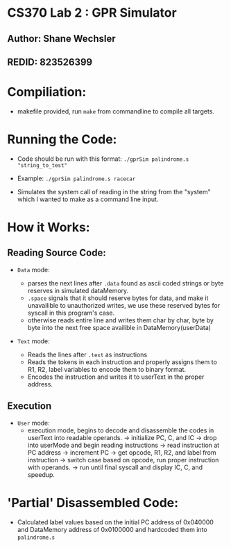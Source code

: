 # CS370 Lab 2 : GPR Simulator
## Author: Shane Wechsler
## REDID: 823526399

# Compiliation:
* makefile provided, run `make` from commandline to compile all targets.

# Running the Code:
* Code should be run with this format: `./gprSim palindrome.s "string_to_test"`
* Example: `./gprSim palindrome.s racecar`

* Simulates the system call of reading in the string from the "system" which I wanted to make as a command line input. 

# How it Works:

## Reading Source Code:

* `Data` mode:
    - parses the next lines after `.data` found as ascii coded strings or byte reserves in simulated dataMemory.
    - `.space` signals that it should reserve bytes for data, and make it unavailible to unauthorized writes, we use these reserved bytes for syscall in this program's case.
    - otherwise reads entire line and writes them char by char, byte by byte into the next free space availible in DataMemory(userData)

* `Text` mode:
    - Reads the lines after `.text` as instructions
    - Reads the tokens in each instruction and properly assigns them to R1, R2, label variables to encode them to binary format.
    - Encodes the instruction and writes it to userText in the proper address.

## Execution
* `User` mode:
    - execution mode, begins to decode and disassemble the codes in userText into readable operands.
    -> initialize PC, C, and IC
    -> drop into userMode and begin reading instructions
    -> read instruction at PC address
    -> increment PC
    -> get opcode, R1, R2, and label from instruction
    -> switch case based on opcode, run proper instruction with operands. 
    -> run until final syscall and display IC, C, and speedup.

# 'Partial' Disassembled Code:

* Calculated label values based on the initial PC address of 0x040000 and DataMemory address of 0x0100000 and hardcoded them into `palindrome.s`
